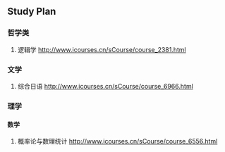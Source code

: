 ## Study Plan
### 哲学类
1. 逻辑学
  http://www.icourses.cn/sCourse/course_2381.html
### 文学
1. 综合日语
  http://www.icourses.cn/sCourse/course_6966.html
### 理学
#### 数学
1. 概率论与数理统计
  http://www.icourses.cn/sCourse/course_6556.html
